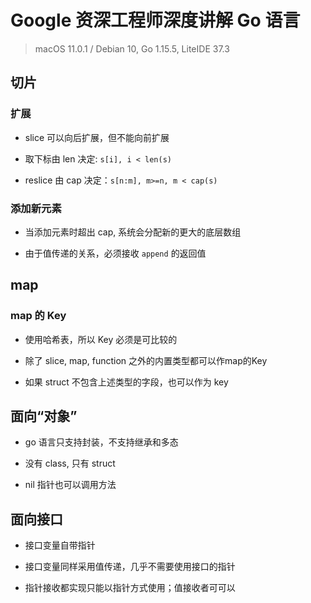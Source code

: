 # Google 资深工程师深度讲解 Go 语言

> macOS 11.0.1 / Debian 10, Go 1.15.5, LiteIDE 37.3

## 切片

### 扩展

+ slice 可以向后扩展，但不能向前扩展

+ 取下标由 len 决定: `s[i], i < len(s)`

+ reslice 由 cap 决定：`s[n:m], m>=n, m < cap(s)`

### 添加新元素

+ 当添加元素时超出 cap, 系统会分配新的更大的底层数组

+ 由于值传递的关系，必须接收 `append` 的返回值

## map

### map 的 Key

+ 使用哈希表，所以 Key 必须是可比较的

+ 除了 slice, map, function 之外的内置类型都可以作map的Key

+ 如果 struct 不包含上述类型的字段，也可以作为 key

## 面向“对象”

+ go 语言只支持封装，不支持继承和多态

+ 没有 class, 只有 struct

+ nil 指针也可以调用方法

## 面向接口

+ 接口变量自带指针

+ 接口变量同样采用值传递，几乎不需要使用接口的指针

+ 指针接收都实现只能以指针方式使用；值接收者可可以
